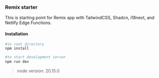 ### Remix starter

This is starting point for Remix app with TailwindCSS, Shadcn, i18next, and Netlify Edge Functions.

#### Installation

```bash
#in root directory
npm install

#to start development server
npm run dev
```

> node version: 20.15.0
